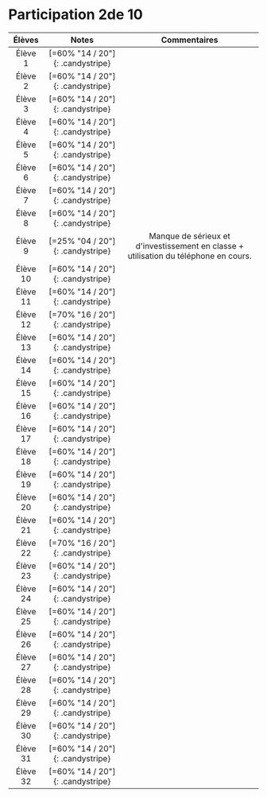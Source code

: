 # Participation 2de 10

<center class="tabnotes">

| Élèves   | Notes                            | Commentaires |
| :------: | :------------------------------: | :----------: |
| Élève 1  | [=60% "14 / 20"]{: .candystripe} |              |
| Élève 2  | [=60% "14 / 20"]{: .candystripe} |              |
| Élève 3  | [=60% "14 / 20"]{: .candystripe} |              |
| Élève 4  | [=60% "14 / 20"]{: .candystripe} |              |
| Élève 5  | [=60% "14 / 20"]{: .candystripe} |              |
| Élève 6  | [=60% "14 / 20"]{: .candystripe} |              |
| Élève 7  | [=60% "14 / 20"]{: .candystripe} |              |
| Élève 8  | [=60% "14 / 20"]{: .candystripe} |              |
| Élève 9  | [=25% "04 / 20"]{: .candystripe} | Manque de sérieux et d'investissement en classe + utilisation du téléphone en cours. |
| Élève 10 | [=60% "14 / 20"]{: .candystripe} |              |
| Élève 11 | [=60% "14 / 20"]{: .candystripe} |              |
| Élève 12 | [=70% "16 / 20"]{: .candystripe} |              |
| Élève 13 | [=60% "14 / 20"]{: .candystripe} |              |
| Élève 14 | [=60% "14 / 20"]{: .candystripe} |              |
| Élève 15 | [=60% "14 / 20"]{: .candystripe} |              |
| Élève 16 | [=60% "14 / 20"]{: .candystripe} |              |
| Élève 17 | [=60% "14 / 20"]{: .candystripe} |              |
| Élève 18 | [=60% "14 / 20"]{: .candystripe} |              |
| Élève 19 | [=60% "14 / 20"]{: .candystripe} |              |
| Élève 20 | [=60% "14 / 20"]{: .candystripe} |              |
| Élève 21 | [=60% "14 / 20"]{: .candystripe} |              |
| Élève 22 | [=70% "16 / 20"]{: .candystripe} |              |
| Élève 23 | [=60% "14 / 20"]{: .candystripe} |              |
| Élève 24 | [=60% "14 / 20"]{: .candystripe} |              |
| Élève 25 | [=60% "14 / 20"]{: .candystripe} |              |
| Élève 26 | [=60% "14 / 20"]{: .candystripe} |              |
| Élève 27 | [=60% "14 / 20"]{: .candystripe} |              |
| Élève 28 | [=60% "14 / 20"]{: .candystripe} |              |
| Élève 29 | [=60% "14 / 20"]{: .candystripe} |              |
| Élève 30 | [=60% "14 / 20"]{: .candystripe} |              |
| Élève 31 | [=60% "14 / 20"]{: .candystripe} |              |
| Élève 32 | [=60% "14 / 20"]{: .candystripe} |              |

</center>
